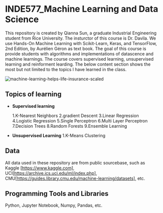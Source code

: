 # INDE577_Machine Learning and Data Science
This repository is created by Qianna Sun, a graduate Industrial Engineering student from Rice University. The insturctor of this course is Dr. Davila. We use Hands-On Machine Learning with Scikit-Learn, Keras, and TensorFlow, 2nd Edition, by Aurélien Géron as text book. The goal of this course is provide students with algorithms and implementations of datascence and machine learnings. The course covers supervised learning, unsupervised learning and reinforment learding. The below content section shows the most but not limited to the topics I have learned in the class.

![machine-learning-helps-life-insurance-scaled](https://user-images.githubusercontent.com/98185045/166717708-5f6143ad-83e4-4cf8-9067-bd9dd209b93b.jpg)

## Topics of learning

- **Supervised learning**

  1.K-Nearest Neighbors
  2.gradient Descent
  3.Linear Regression
  4.Logistic Regression
  5.Single Perceptron
  6.Multi Layer Perceptron
  7.Decision Trees
  8.Random Forests
  9.Ensemble Learning
  
- **Unsupervised Learning**
  1.K-Means Clustering
 
 ## Data
 All data used in these repository are from public sourcebase, such as Kaggle [https://www.kaggle.com], UCI[https://archive.ics.uci.edu/ml/index.php], CMU[https://guides.library.cmu.edu/machine-learning/datasets], etc.
 
## Programming Tools and Libraries
 Python, Jupyter Notebook, Numpy, Pandas, etc.
